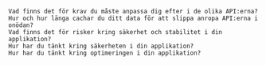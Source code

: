 
    Vad finns det för krav du måste anpassa dig efter i de olika API:erna?
    Hur och hur länga cachar du ditt data för att slippa anropa API:erna i onödan?
    Vad finns det för risker kring säkerhet och stabilitet i din applikation?
    Hur har du tänkt kring säkerheten i din applikation?
    Hur har du tänkt kring optimeringen i din applikation?
